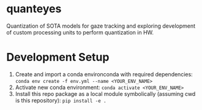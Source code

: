 # quanteyes
Quantization of SOTA models for gaze tracking and exploring development of custom processing units to perform quantization in HW.

# Development Setup
1. Create and import a conda environconda with required dependencies: `conda env create -f env.yml --name <YOUR_ENV_NAME>`
2. Activate new conda environment: `conda activate <YOUR_ENV_NAME>`
3. Install this repo package as a local module symbolically (assuming cwd is this repository): `pip install -e .`
